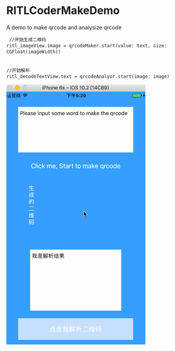 # RITLCoderMakeDemo
A demo to make qrcode and analysize qrcode
```
 //开始生成二维码
ritl_imageView.image = qrcodeMaker.start(value: text, size: CGFloat(imageWidth))


//开始解析
ritl_decodeTextView.text = qrcodeAnalyor.start(image: image)
```
![QRCoder.gif](https://github.com/RITL/RITLCoderMakeDemo/blob/master/Assets/QRCoder.gif)
